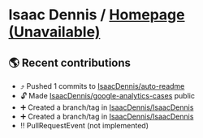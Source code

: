 # Isaac Dennis / [Homepage (Unavailable)]()

## :earth_americas: Recent contributions

* :arrow_heading_up: Pushed 1 commits to [IsaacDennis/auto-readme](https://github.com/IsaacDennis/auto-readme)
* :unlock: Made [IsaacDennis/google-analytics-cases](https://github.com/IsaacDennis/google-analytics-cases) public
* :heavy_plus_sign: Created a branch/tag in [IsaacDennis/IsaacDennis](https://github.com/IsaacDennis/IsaacDennis)
* :heavy_plus_sign: Created a branch/tag in [IsaacDennis/IsaacDennis](https://github.com/IsaacDennis/IsaacDennis)
* :bangbang: PullRequestEvent (not implemented)
